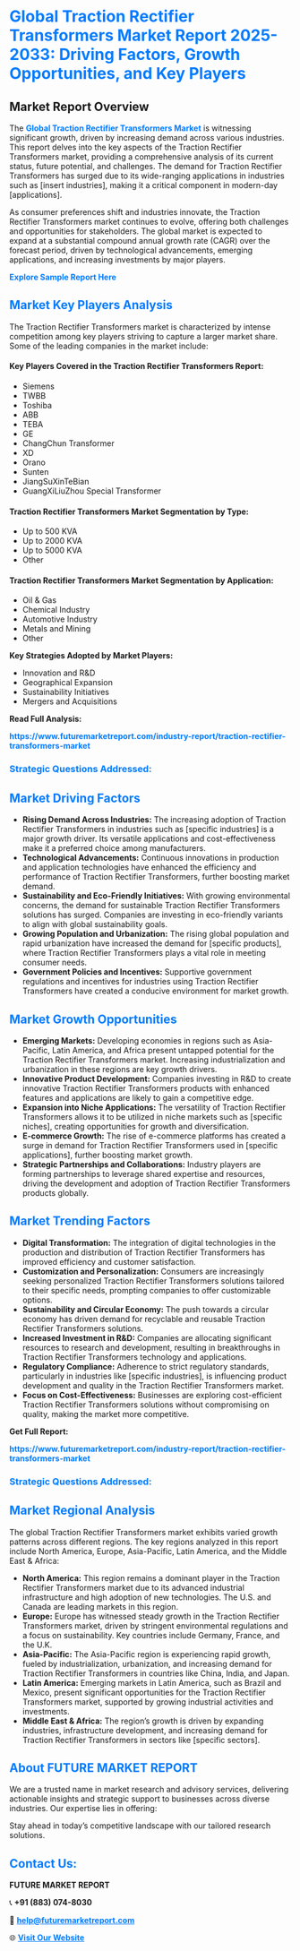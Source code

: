 <h1 style="color: #007BFF;">Global Traction Rectifier Transformers Market Report 2025-2033: Driving Factors, Growth Opportunities, and Key Players</h1>

<section id="overview">
<h2>Market Report Overview</h2>
<p>The <a href="https://www.futuremarketreport.com/industry-report/traction-rectifier-transformers-market" style="color: #007BFF; text-decoration: none;"><strong>Global Traction Rectifier Transformers Market</strong></a> is witnessing significant growth, driven by increasing demand across various industries. This report delves into the key aspects of the Traction Rectifier Transformers market, providing a comprehensive analysis of its current status, future potential, and challenges. The demand for Traction Rectifier Transformers has surged due to its wide-ranging applications in industries such as [insert industries], making it a critical component in modern-day [applications].</p>
<p>As consumer preferences shift and industries innovate, the Traction Rectifier Transformers market continues to evolve, offering both challenges and opportunities for stakeholders. The global market is expected to expand at a substantial compound annual growth rate (CAGR) over the forecast period, driven by technological advancements, emerging applications, and increasing investments by major players.</p>
</section>

<section id="overview">
<p><a href="https://www.futuremarketreport.com/request-sample/reportId=81696" style="color: #007BFF; text-decoration: none;"><strong>Explore Sample Report Here</strong></a></p>
</section>

<section id="key-players">
<h2 style="color: #007BFF;">Market Key Players Analysis</h2>
<p>The Traction Rectifier Transformers market is characterized by intense competition among key players striving to capture a larger market share. Some of the leading companies in the market include:</p>
<h4>Key Players Covered in the Traction Rectifier Transformers Report:</h4>
<ul><li>Siemens</li><li>TWBB</li><li>Toshiba</li><li>ABB</li><li>TEBA</li><li>GE</li><li>ChangChun Transformer</li><li>XD</li><li>Orano</li><li>Sunten</li><li>JiangSuXinTeBian</li><li>GuangXiLiuZhou Special Transformer</li></ul>
<h4>Traction Rectifier Transformers Market Segmentation by Type:</h4>
<ul><li>Up to 500 KVA</li><li>Up to 2000 KVA</li><li>Up to 5000 KVA</li><li>Other</li></ul>

<h4>Traction Rectifier Transformers Market Segmentation by Application:</h4>
<ul><li>Oil &amp; Gas</li><li>Chemical Industry</li><li>Automotive Industry</li><li>Metals and Mining</li><li>Other</li></ul>
<p><strong>Key Strategies Adopted by Market Players:</strong></p>
<ul>
<li>Innovation and R&D</li>
<li>Geographical Expansion</li>
<li>Sustainability Initiatives</li>
<li>Mergers and Acquisitions</li>
</ul>
</section>

<section>
<p><strong>Read Full Analysis: </strong></p><a href="https://www.futuremarketreport.com/industry-report/traction-rectifier-transformers-market" style="color: #007BFF; text-decoration: none;"><strong>https://www.futuremarketreport.com/industry-report/traction-rectifier-transformers-market</strong></a>
<h3 style="color: #007BFF;">Strategic Questions Addressed:</h3>
</section>

<section id="driving-factors">
<h2 style="color: #007BFF;">Market Driving Factors</h2>
<ul>
<li><strong>Rising Demand Across Industries:</strong> The increasing adoption of Traction Rectifier Transformers in industries such as [specific industries] is a major growth driver. Its versatile applications and cost-effectiveness make it a preferred choice among manufacturers.</li>
<li><strong>Technological Advancements:</strong> Continuous innovations in production and application technologies have enhanced the efficiency and performance of Traction Rectifier Transformers, further boosting market demand.</li>
<li><strong>Sustainability and Eco-Friendly Initiatives:</strong> With growing environmental concerns, the demand for sustainable Traction Rectifier Transformers solutions has surged. Companies are investing in eco-friendly variants to align with global sustainability goals.</li>
<li><strong>Growing Population and Urbanization:</strong> The rising global population and rapid urbanization have increased the demand for [specific products], where Traction Rectifier Transformers plays a vital role in meeting consumer needs.</li>
<li><strong>Government Policies and Incentives:</strong> Supportive government regulations and incentives for industries using Traction Rectifier Transformers have created a conducive environment for market growth.</li>
</ul>
</section>

<section id="growth-opportunities">
<h2 style="color: #007BFF;">Market Growth Opportunities</h2>
<ul>
<li><strong>Emerging Markets:</strong> Developing economies in regions such as Asia-Pacific, Latin America, and Africa present untapped potential for the Traction Rectifier Transformers market. Increasing industrialization and urbanization in these regions are key growth drivers.</li>
<li><strong>Innovative Product Development:</strong> Companies investing in R&D to create innovative Traction Rectifier Transformers products with enhanced features and applications are likely to gain a competitive edge.</li>
<li><strong>Expansion into Niche Applications:</strong> The versatility of Traction Rectifier Transformers allows it to be utilized in niche markets such as [specific niches], creating opportunities for growth and diversification.</li>
<li><strong>E-commerce Growth:</strong> The rise of e-commerce platforms has created a surge in demand for Traction Rectifier Transformers used in [specific applications], further boosting market growth.</li>
<li><strong>Strategic Partnerships and Collaborations:</strong> Industry players are forming partnerships to leverage shared expertise and resources, driving the development and adoption of Traction Rectifier Transformers products globally.</li>
</ul>
</section>

<section id="trending-factors">
<h2 style="color: #007BFF;">Market Trending Factors</h2>
<ul>
<li><strong>Digital Transformation:</strong> The integration of digital technologies in the production and distribution of Traction Rectifier Transformers has improved efficiency and customer satisfaction.</li>
<li><strong>Customization and Personalization:</strong> Consumers are increasingly seeking personalized Traction Rectifier Transformers solutions tailored to their specific needs, prompting companies to offer customizable options.</li>
<li><strong>Sustainability and Circular Economy:</strong> The push towards a circular economy has driven demand for recyclable and reusable Traction Rectifier Transformers solutions.</li>
<li><strong>Increased Investment in R&D:</strong> Companies are allocating significant resources to research and development, resulting in breakthroughs in Traction Rectifier Transformers technology and applications.</li>
<li><strong>Regulatory Compliance:</strong> Adherence to strict regulatory standards, particularly in industries like [specific industries], is influencing product development and quality in the Traction Rectifier Transformers market.</li>
<li><strong>Focus on Cost-Effectiveness:</strong> Businesses are exploring cost-efficient Traction Rectifier Transformers solutions without compromising on quality, making the market more competitive.</li>
</ul>
</section>

<section>
<p><strong>Get Full Report: </strong></p><a href="https://www.futuremarketreport.com/industry-report/traction-rectifier-transformers-market" style="color: #007BFF; text-decoration: none;"><strong>https://www.futuremarketreport.com/industry-report/traction-rectifier-transformers-market</strong></a>
<h3 style="color: #007BFF;">Strategic Questions Addressed:</h3>
</section>


<section id="regional-analysis">
<h2 style="color: #007BFF;">Market Regional Analysis</h2>
<p>The global Traction Rectifier Transformers market exhibits varied growth patterns across different regions. The key regions analyzed in this report include North America, Europe, Asia-Pacific, Latin America, and the Middle East & Africa:</p>
<ul>
<li><strong>North America:</strong> This region remains a dominant player in the Traction Rectifier Transformers market due to its advanced industrial infrastructure and high adoption of new technologies. The U.S. and Canada are leading markets in this region.</li>
<li><strong>Europe:</strong> Europe has witnessed steady growth in the Traction Rectifier Transformers market, driven by stringent environmental regulations and a focus on sustainability. Key countries include Germany, France, and the U.K.</li>
<li><strong>Asia-Pacific:</strong> The Asia-Pacific region is experiencing rapid growth, fueled by industrialization, urbanization, and increasing demand for Traction Rectifier Transformers in countries like China, India, and Japan.</li>
<li><strong>Latin America:</strong> Emerging markets in Latin America, such as Brazil and Mexico, present significant opportunities for the Traction Rectifier Transformers market, supported by growing industrial activities and investments.</li>
<li><strong>Middle East & Africa:</strong> The region’s growth is driven by expanding industries, infrastructure development, and increasing demand for Traction Rectifier Transformers in sectors like [specific sectors].</li>
</ul>
</section>

<footer>
<h2 style="color: #007BFF;">About FUTURE MARKET REPORT</h2>
<p>We are a trusted name in market research and advisory services, delivering actionable insights and strategic support to businesses across diverse industries. Our expertise lies in offering:</p>

<p>Stay ahead in today’s competitive landscape with our tailored research solutions.</p>

<h2 style="color: #007BFF;">Contact Us:</h2>
<p><strong>FUTURE MARKET REPORT</strong></p>
<p>📞 <strong>+91 (883) 074-8030</strong></p>
<p>📧 <strong><a href="mailto:help@futuremarketreport.com" style="color: #007BFF;">help@futuremarketreport.com</a></strong></p>
<p>🌐 <strong><a href="https://www.futuremarketreport.com/" style="color: #007BFF;">Visit Our Website</a></strong></p>
</footer>